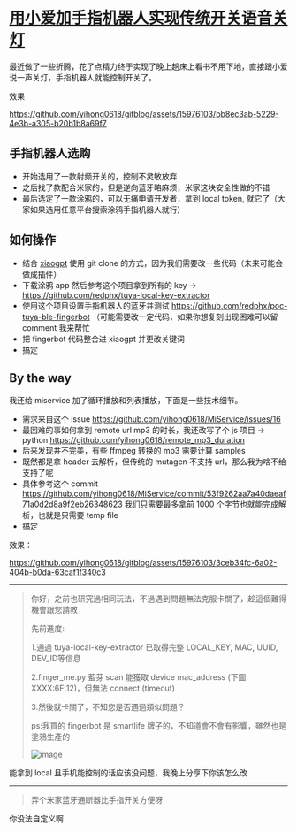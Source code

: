 # [用小爱加手指机器人实现传统开关语音关灯](https://github.com/yihong0618/gitblog/issues/281)

最近做了一些折腾，花了点精力终于实现了晚上趟床上看书不用下地，直接跟小爱说一声关灯，手指机器人就能控制开关了。

效果

https://github.com/yihong0618/gitblog/assets/15976103/bb8ec3ab-5229-4e3b-a305-b20b1b8a69f7


## 手指机器人选购

- 开始选用了一款射频开关的，控制不灵敏放弃
- 之后找了款配合米家的，但是逆向蓝牙略麻烦，米家这块安全性做的不错
- 最后选定了一款涂鸦的，可以无痛申请开发者，拿到 local token, 就它了（大家如果选用任意平台搜索涂鸦手指机器人就行）

## 如何操作

- 结合 [xiaogpt](https://github.com/yihong0618/xiaogpt) 使用 git clone 的方式，因为我们需要改一些代码（未来可能会做成插件）
- 下载涂鸦 app 然后参考这个项目拿到所有的 key -> https://github.com/redphx/tuya-local-key-extractor
- 使用这个项目设置手指机器人的蓝牙并测试 https://github.com/redphx/poc-tuya-ble-fingerbot （可能需要改一定代码，如果你想复刻出现困难可以留 comment 我来帮忙
- 把 fingerbot 代码整合进 xiaogpt 并更改关键词
- 搞定

## By the way

我还给 miservice 加了循环播放和列表播放，下面是一些技术细节。

- 需求来自这个 issue https://github.com/yihong0618/MiService/issues/16
- 最困难的事如何拿到 remote url mp3 的时长，我还改写了个 js 项目 -> python https://github.com/yihong0618/remote_mp3_duration
- 后来发现并不完美，有些 ffmpeg 转换的 mp3 需要计算 samples 
- 既然都是拿 header 去解析，但传统的 mutagen 不支持 url，那么我为啥不给支持了呢
- 具体参考这个 commit https://github.com/yihong0618/MiService/commit/53f9262aa7a40daeaf71a0d2d8a9f2eb26348623 我们只需要最多拿前 1000 个字节也就能完成解析，也就是只需要 temp file
- 搞定

效果：

https://github.com/yihong0618/gitblog/assets/15976103/3ceb34fc-6a02-404b-b0da-63caf1f340c3


---

> 你好，之前也研究過相同玩法，不過遇到問題無法克服卡關了，趁這個難得機會跟您請教
> 
> 
> 
> 先前進度:
> 
> 1.通過 tuya-local-key-extractor 已取得完整 LOCAL_KEY, MAC, UUID, DEV_ID等信息
> 
> 
> 
> 2.finger_me.py 藍芽 scan 能獲取 device mac_address (下圖XXXX:6F:12)，但無法 connect (timeout)
> 
> 
> 
> 3.然後就卡關了，不知您是否遇過類似問題？
> 
> 
> 
> ps:我買的 fingerbot 是 smartlife 牌子的，不知道會不會有影響，雖然也是塗鴉生產的
> 
> 
> 
> ![image](https://github.com/yihong0618/gitblog/assets/10626700/9f3aeb4a-331d-4393-b985-33ca131f2f33)
> 
> 
> 
> 

能拿到 local 且手机能控制的话应该没问题，我晚上分享下你该怎么改

---

> 弄个米家蓝牙通断器比手指开关方便呀

你没法自定义啊